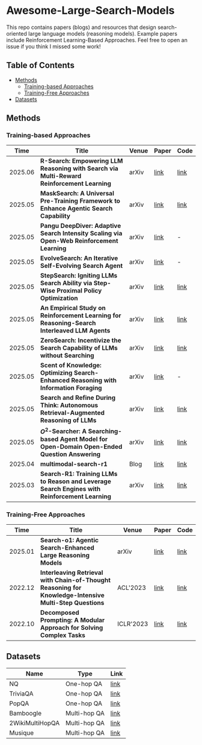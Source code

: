 # Awesome-Large-Search-Models

This repo contains papers (blogs) and resources that design search-oriented large language models (reasoning models). Example papers include Reinforcement Learning-Based Approaches. Feel free to open an issue if you think I missed some work!

## Table of Contents

- [Methods](#methods)
  - [Training-based Approaches](#training-based-approaches)
  - [Training-Free Approaches](#training-free-approaches)
- [Datasets](#datasets)

## Methods
### Training-based Approaches
| Time    | Title                                                                                               | Venue | Paper                                                                                                        | Code                                                       |
|---------|-----------------------------------------------------------------------------------------------------|-------|--------------------------------------------------------------------------------------------------------------|------------------------------------------------------------|
| 2025.06 | **R-Search: Empowering LLM Reasoning with Search via Multi-Reward Reinforcement Learning**         | arXiv | [link](https://arxiv.org/abs/2506.04185)                                                                     | [link](https://github.com/QingFei1/R-Search)               |
| 2025.05 | **MaskSearch: A Universal Pre-Training Framework to Enhance Agentic Search Capability**         | arXiv | [link](https://arxiv.org/abs/2505.20285)                                                                     | [link](https://github.com/Alibaba-NLP/MaskSearch)     |
| 2025.05 | **Pangu DeepDiver: Adaptive Search Intensity Scaling via Open-Web Reinforcement Learning**         | arXiv | [link](https://arxiv.org/abs/2505.24332)                                                                     | -|
| 2025.05 | **EvolveSearch: An Iterative Self-Evolving Search Agent**         | arXiv | [link](https://arxiv.org/abs/2505.22501)                                                                     | -|
| 2025.05 | **StepSearch: Igniting LLMs Search Ability via Step-Wise Proximal Policy Optimization**         | arXiv | [link](https://arxiv.org/abs/2505.15107)                                                                     | [link](https://github.com/Zillwang/StepSearch)   
| 2025.05 | **An Empirical Study on Reinforcement Learning for Reasoning-Search Interleaved LLM Agents**         | arXiv | [link](https://arxiv.org/abs/2505.15117)                                                                     | [link](https://github.com/PeterGriffinJin/Search-R1)   
| 2025.05 | **ZeroSearch: Incentivize the Search Capability of LLMs without Searching**         | arXiv | [link](https://arxiv.org/abs/2505.04588)                                                                     | [link](https://github.com/Alibaba-NLP/ZeroSearch)     
| 2025.05 | **Scent of Knowledge: Optimizing Search-Enhanced Reasoning with Information Foraging**         | arXiv | [link](https://arxiv.org/abs/2505.09316)                                                                     | - | 
| 2025.05 | **Search and Refine During Think: Autonomous Retrieval-Augmented Reasoning of LLMs**         | arXiv | [link](https://arxiv.org/abs/2505.11277)                                                                     | [link](https://github.com/syr-cn/AutoRefine) | 
| 2025.05 | **$O^2$-Searcher: A Searching-based Agent Model for Open-Domain Open-Ended Question Answering**         | arXiv | [link](https://arxiv.org/abs/2505.16582)                                                                     | [link](https://github.com/KnowledgeXLab/O2-Searcher) | 
| 2025.04 | **multimodal-search-r1**                                                                            | Blog  | [link](https://kimingng.notion.site/MMSearch-R1-Incentivizing-LMMs-to-Search-1bcce992031880b2bc64fde13ef83e2a) | [link](https://github.com/EvolvingLMMs-Lab/multimodal-search-r1) |
| 2025.03 | **Search-R1: Training LLMs to Reason and Leverage Search Engines with Reinforcement Learning**     | arXiv | [link](https://arxiv.org/abs/2503.09516)                                                                     | [link](https://github.com/PeterGriffinJin/Search-R1)       |


### Training-Free Approaches
| Time    | Title                                                                                               | Venue | Paper                                                                                                        | Code                                                       |
|---------|-----------------------------------------------------------------------------------------------------|-------|--------------------------------------------------------------------------------------------------------------|------------------------------------------------------------|
| 2025.01 | **Search-o1: Agentic Search-Enhanced Large Reasoning Models**      | arXiv | [link](https://arxiv.org/abs/2501.05366)                  | [link](https://github.com/sunnynexus/Search-o1)    |
| 2022.12 | **Interleaving Retrieval with Chain-of-Thought Reasoning for Knowledge-Intensive Multi-Step Questions**      | ACL'2023 | [link](https://arxiv.org/abs/2212.10509)                  | [link](https://github.com/stonybrooknlp/ircot)    |
| 2022.10 | **Decomposed Prompting: A Modular Approach for Solving Complex Tasks**      | ICLR'2023 | [link](https://openreview.net/forum?id=_nGgzQjzaRy)                  | [link](https://github.com/allenai/DecomP)    |

## Datasets

| Name    | Type                                                                                               | Link          |
|---------|-----------------------------------------------------------------------------------------------------|-------|
| NQ | One-hop QA      | [link](https://github.com/google-research-datasets/natural-questions) | 
| TriviaQA | One-hop QA      | [link](https://nlp.cs.washington.edu/triviaqa/) | 
| PopQA | One-hop QA      | [link](https://huggingface.co/datasets/akariasai/PopQA) | 
| Bamboogle | Multi-hop QA      | [link](https://huggingface.co/datasets/chiayewken/bamboogle) | 
| 2WikiMultiHopQA | Multi-hop QA      | [link](https://github.com/Alab-NII/2wikimultihop) | 
| Musique | Multi-hop QA      | [link](https://github.com/StonyBrookNLP/musique) | 

